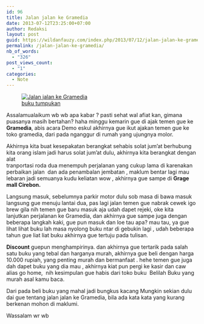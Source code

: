 ```yaml
---
id: 96
title: Jalan jalan ke Gramedia
date: 2013-07-12T23:25:00+07:00
author: Redaksi
layout: post
guid: https://wildanfauzy.com/index.php/2013/07/12/jalan-jalan-ke-gramedia/
permalink: /jalan-jalan-ke-gramedia/
nb_of_words:
  - "326"
post_views_count:
  - "1"
categories:
  - Note
---
```

<div class="wp-block-image">
  <figure class="aligncenter"><a href="http://wildanfauzyart.files.wordpress.com/2013/07/2eecb-book-stack-books-bookshop-264635.jpg"><img src="https://wildanfauzyart.files.wordpress.com/2020/04/7ed08-book-stack-books-bookshop-264635.jpg?w=768" alt="Jalan jalan ke Gramedia" data-recalc-dims="1" /></a><figcaption><a href="https://wildanfauzy.com/jalan-jalan-ke-gramedia/">buku tumpukan</a></figcaption></figure>
</div>

Assalamualaikum wb wb apa kabar ? pasti sehat wal afiat kan, gimana puasanya masih bertahan? haha minggu kemarin gue di ajak temen gue ke **Gramedia**, abis acara Demo eskul akhirnya gue ikut ajakan temen gue ke toko gramedia, dari pada nganggur di rumah yang ujungnya molor.

Akhirnya kita buat kesepakatan berangkat sehabis solat jum’at berhubung kita orang islam jadi harus solat jum’at dulu, akhirnya kita berangkat dengan alat  
tranportasi roda dua menempuh perjalanan yang cukup lama di karenakan perbaikan jalan&nbsp; dan ada penambalan jembatan , maklum bentar lagi mau lebaran jadi semuanya kudu keliatan wow , akhirnya gue sampe di **Grage mall Cirebon.**

  
Langsung masuk, sebelumnya parkir motor dulu sob masa di bawa masuk  
langsung gue menuju lantai dua, pas lagi jalan temen gue nabrak cewek igo brew gila nih temen gue baru masuk aja udah dapet rejeki, oke kita lanjutkan perjalanan ke Gramedia, dan akhirnya gue sampe juga dengan beberapa langkah kaki, gue pun masuk dan loe tau apa? mau tau, ya gue lihat lihat buku lah masa nyolong buku ntar di gebukin lagi , udah beberapa tahun gue liat liat buku akhirnya gue tertuju pada tulisan.

**Discount** guepun menghampirinya. dan akhirnya gue tertarik pada salah satu buku yang tebal dan harganya murah, akhirnya gue beli dengan harga 10.000 rupiah, yang penting murah dan bermanfaat . hehe temen gue juga dah dapet buku yang dia mau , akhirnya kiat pun pergi ke kasir dan caw alias go home,&nbsp; nih kesimpulan gue habis dari toko buku&nbsp; Belilah Buku yang murah asal kamu baca.

Dari pada beli buku yang mahal jadi bungkus kacang Mungkin sekian dulu dai gue tentang jalan jalan ke Gramedia, bila ada kata kata yang kurang berkenan mohon di maklumi.

Wassalam wr wb